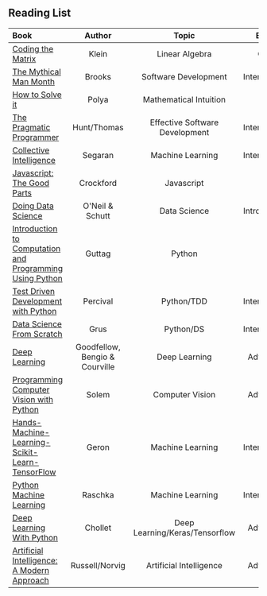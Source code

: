 ## Reading List
Book | Author | Topic | Effort | Owned | Notes
:-- | :--: | :--: | :--: | :--: | :--:
[Coding the Matrix](https://www.amazon.com/Coding-Matrix-Algebra-Applications-Computer/dp/0615880991/ref=sr_1_1?s=books&ie=UTF8&qid=1512875210&sr=1-1&keywords=coding+the+matrix) | Klein | Linear Algebra | Core| Yes | In Progress
[The Mythical Man Month](https://www.amazon.com/Mythical-Man-Month-Software-Engineering-Anniversary/dp/0201835959) | Brooks | Software Development | Intermediate | Yes | Complete!
[How to Solve it](https://www.amazon.com/gp/offer-listing/069111966X/ref=dp_olp_new?ie=UTF8&condition=new) | Polya | Mathematical Intuition | Intro | Yes | In Progress
[The Pragmatic Programmer](https://www.amazon.com/Pragmatic-Programmer-Journeyman-Master/dp/020161622X/ref=sr_1_1?s=books&ie=UTF8&qid=1512875242&sr=1-1&keywords=pragmatic+programmer) | Hunt/Thomas | Effective Software Development| Intermediate | Yes | Complete!
[Collective Intelligence](https://www.amazon.com/Programming-Collective-Intelligence-Building-Applications/dp/0596529325/ref=sr_1_1?s=books&ie=UTF8&qid=1512875288&sr=1-1&keywords=collective+intelligence) | Segaran| Machine Learning | Intermediate | Yes | Complete!
[Javascript: The Good Parts](https://www.amazon.com/JavaScript-Good-Parts-Douglas-Crockford/dp/0596517742/ref=sr_1_1?s=books&ie=UTF8&qid=1512875333&sr=1-1&keywords=Javascript%3A+The+Good+Parts) | Crockford | Javascript | ? | Yes | Complete!
[Doing Data Science](https://www.amazon.com/Doing-Data-Science-Straight-Frontline/dp/1449358659/ref=sr_1_1?ie=UTF8&qid=1512922532&sr=8-1&keywords=Doing+Data+Science) | O'Neil & Schutt | Data Science | Intro (for ds) | Yes | Complete!
[Introduction to Computation and Programming Using Python](https://www.amazon.com/Introduction-Computation-Programming-Using-Python/dp/0262525003/ref=sr_1_fkmr2_3?s=books&ie=UTF8&qid=1512922609&sr=1-3-fkmr2&keywords=intro+computation+programming+python) | Guttag | Python | Intro | Yes | Complete!
[Test Driven Development with Python](https://www.amazon.com/Test-Driven-Development-Python-Selenium-JavaScript/dp/1491958707/ref=sr_1_fkmr1_1?s=books&ie=UTF8&qid=1512922570&sr=1-1-fkmr1&keywords=test+driven+dev+python) | Percival | Python/TDD | Intermediate | Yes | In Progress
[Data Science From Scratch](https://www.amazon.com/Data-Science-Scratch-Principles-Python/dp/149190142X/ref=pd_bxgy_14_img_2?_encoding=UTF8&pd_rd_i=149190142X&pd_rd_r=EDG7YC8NBKHBCRR0QRC5&pd_rd_w=t03yP&pd_rd_wg=9vnMb&psc=1&refRID=EDG7YC8NBKHBCRR0QRC5) | Grus | Python/DS | Intermediate | Yes | Complete!
[Deep Learning](https://www.amazon.com/Deep-Learning-Adaptive-Computation-Machine/dp/0262035618/ref=sr_1_4?s=books&ie=UTF8&qid=1512785297&sr=1-4&keywords=neural+networks) | Goodfellow, Bengio & Courville | Deep Learning | Advanced | Yes | In Progress/Reference
[Programming Computer Vision with Python](http://programmingcomputervision.com/) | Solem | Computer Vision | Advanced | Yes | [Complete](https://github.com/CLuiz/python_cv)
[Hands-Machine-Learning-Scikit-Learn-TensorFlow](https://www.amazon.com/Hands-Machine-Learning-Scikit-Learn-TensorFlow/dp/1491962291/ref=sr_1_1?ie=UTF8&qid=1514038992&sr=8-1&keywords=machine+learning) | Geron | Machine Learning | Intermediate | Yes | Complete
[Python Machine Learning](https://www.amazon.com/Python-Machine-Learning-scikit-learn-TensorFlow/dp/1787125939/ref=sr_1_sc_3?ie=UTF8&qid=1514148427&sr=8-3-spell&keywords=machien+learnin) | Raschka | Machine Learning | Intermediate | Yes | Complete
[Deep Learning With Python](https://www.manning.com/books/deep-learning-with-python)| Chollet | Deep Learning/Keras/Tensorflow | Advanced | Owned | In Progress
[Artificial Intelligence: A Modern Approach](https://www.amazon.com/Artificial-Intelligence-Modern-Approach-3rd/dp/0136042597)| Russell/Norvig | Artificial Intelligence | Advanced | Owned | -
